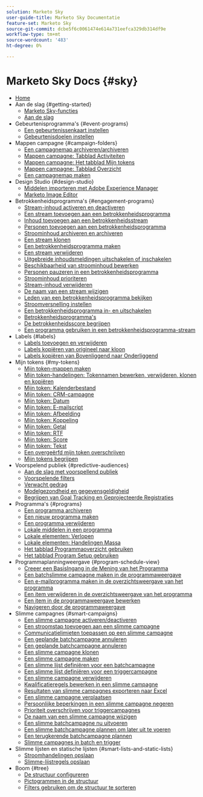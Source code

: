 ```yaml
---
solution: Marketo Sky
user-guide-title: Marketo Sky Documentatie
feature-set: Marketo Sky
source-git-commit: dcbe5f6c0061474e614a731eefca329db314df9e
workflow-type: tm+mt
source-wordcount: '483'
ht-degree: 0%

---
```



# Marketo Sky Docs {#sky}

+ [Home](home.md)
+ Aan de slag {#getting-started}
   + [Marketo Sky-functies](marketo-sky-features.md)
   + [Aan de slag](how-to-enable-roles-for-marketo-sky.md)
+ Gebeurtenisprogramma&#39;s {#event-programs}
   + [Een gebeurtenissenkaart instellen](setting-an-event-cap.md)
   + [Gebeurtenisdoelen instellen](setting-event-goals.md)
+ Mappen campagne {#campaign-folders}
   + [Een campagnemap archiveren/archiveren](archive-unarchive-a-campaign-folder.md)
   + [Mappen campagne: Tabblad Activiteiten](campaign-folder-activities-tab.md)
   + [Mappen campagne: Het tabblad Mijn tokens](campaign-folder-my-tokens-tab.md)
   + [Mappen campagne: Tabblad Overzicht](campaign-folder-overview-tab.md)
   + [Een campagnemap maken](create-a-campaign-folder.md)
+ Design Studio {#design-studio}
   + [Middelen importeren met Adobe Experience Manager](importing-assets-with-adobe-experience-manager.md)
   + [Marketo Image Editor](marketo-image-editor.md)
+ Betrokkenheidsprogramma&#39;s {#engagement-programs}
   + [Stream-inhoud activeren en deactiveren](activate-and-deactivate-stream-content.md)
   + [Een stream toevoegen aan een betrokkenheidsprogramma](add-a-stream-to-an-engagement-program.md)
   + [Inhoud toevoegen aan een betrokkenheidsstream](add-content-to-an-engagement-stream.md)
   + [Personen toevoegen aan een betrokkenheidsprogramma](add-people-to-an-engagement-program.md)
   + [Stroominhoud archiveren en archiveren](archive-and-unarchive-stream-content.md)
   + [Een stream klonen](clone-a-stream.md)
   + [Een betrokkenheidsprogramma maken](create-an-engagement-program.md)
   + [Een stream verwijderen](delete-a-stream.md)
   + [Uitgebreide inhoudsmeldingen uitschakelen of inschakelen](disable-or-enable-exhausted-content-notifications.md)
   + [Beschikbaarheid van stroominhoud bewerken](edit-availability-of-stream-content.md)
   + [Personen pauzeren in een betrokkenheidsprogramma](pause-people-in-an-engagement-program.md)
   + [Stroominhoud prioriteren](prioritize-stream-content.md)
   + [Stream-inhoud verwijderen](remove-stream-content.md)
   + [De naam van een stream wijzigen](rename-a-stream.md)
   + [Leden van een betrokkenheidsprogramma bekijken](see-members-of-an-engagement-program.md)
   + [Stroomversnelling instellen](set-stream-cadence.md)
   + [Een betrokkenheidsprogramma in- en uitschakelen](turn-an-engagement-program-on-and-off.md)
   + [Betrokkenheidsprogramma&#39;s](understanding-engagement-programs.md)
   + [De betrokkenheidsscore begrijpen](understanding-the-engagement-score.md)
   + [Een programma gebruiken in een betrokkenheidsprogramma-stream](using-a-program-in-an-engagement-program-stream.md)
+ Labels {#labels}
   + [Labels toevoegen en verwijderen](add-and-remove-labels.md)
   + [Labels kopiëren van origineel naar kloon](copy-labels-from-original-to-clone.md)
   + [Labels kopiëren van Bovenliggend naar Onderliggend](copy-labels-from-parent-to-child.md)
+ Mijn tokens {#my-tokens}
   + [Mijn token-mappen maken](create-my-token-folders.md)
   + [Mijn token-handelingen: Tokennamen bewerken, verwijderen, klonen en kopiëren](my-token-actions-edit-delete-clone-and-copy-token-names.md)
   + [Mijn token: Kalenderbestand](my-token-calendar-file.md)
   + [Mijn token: CRM-campagne](my-token-crm-campaign.md)
   + [Mijn token: Datum](my-token-date.md)
   + [Mijn token: E-mailscript](my-token-email-script.md)
   + [Mijn token: Afbeelding](my-token-image.md)
   + [Mijn token: Koppeling](my-token-link.md)
   + [Mijn token: Getal](my-token-number.md)
   + [Mijn token: RTF](my-token-rich-text.md)
   + [Mijn token: Score](my-token-score.md)
   + [Mijn token: Tekst](my-token-text.md)
   + [Een overgeërfd mijn token overschrijven](override-an-inherited-my-token.md)
   + [Mijn tokens begrijpen](understanding-my-tokens.md)
+ Voorspelend publiek {#predictive-audiences}
   + [Aan de slag met voorspellend publiek](getting-started-with-predictive-audiences.md)
   + [Voorspelende filters](predictive-filters.md)
   + [Verwacht gedrag](expected-behavior.md)
   + [Modelgezondheid en gegevensgeldigheid](model-health-and-data-validity.md)
   + [Begrijpen van Goal Tracking en Geprojecteerde Registraties](understanding-goal-tracking-and-projected-registrations.md)
+ Programma&#39;s {#programs}
   + [Een programma archiveren](archive-a-program.md)
   + [Een nieuw programma maken](create-a-new-program.md)
   + [Een programma verwijderen](delete-a-program.md)
   + [Lokale middelen in een programma](local-assets-in-a-program.md)
   + [Lokale elementen: Verlopen](local-assets-expiration.md)
   + [Lokale elementen: Handelingen Massa](local-assets-mass-actions.md)
   + [Het tabblad Programmaoverzicht gebruiken](using-the-program-overview-tab.md)
   + [Het tabblad Program Setup gebruiken](using-the-program-setup-tab.md)
+ Programmaplanningweergave {#program-schedule-view}
   + [Creeer een BasisIngang in de Mening van het Programma](create-a-basic-entry-in-program-schedule-view.md)
   + [Een batchslimme campagne maken in de programmaweergave](create-a-batch-smart-campaign-in-program-schedule-view.md)
   + [Een e-mailprogramma maken in de overzichtsweergave van het programma](create-an-email-program-in-program-schedule-view.md)
   + [Een item verwijderen in de overzichtsweergave van het programma](delete-an-entry-in-program-schedule-view.md)
   + [Een item in de programmaweergave bewerken](edit-an-entry-in-program-schedule-view.md)
   + [Navigeren door de programmaweergave](navigating-program-schedule-view.md)
+ Slimme campagnes {#smart-campaigns}
   + [Een slimme campagne activeren/deactiveren](activate-deactivate-a-trigger-smart-campaign.md)
   + [Een stroomstap toevoegen aan een slimme campagne](add-a-flow-step-to-a-smart-campaign.md)
   + [Communicatielimieten toepassen op een slimme campagne](apply-communication-limits-to-a-smart-campaign.md)
   + [Een geplande batchcampagne annuleren](cancel-a-scheduled-batch-campaign-run.md)
   + [Een geplande batchcampagne annuleren](cancel-a-scheduled-recurring-batch-campaign-run.md)
   + [Een slimme campagne klonen](clone-a-smart-campaign.md)
   + [Een slimme campagne maken](create-a-smart-campaign.md)
   + [Een slimme lijst definiëren voor een batchcampagne](define-a-smart-list-for-a-batch-campaign.md)
   + [Een slimme lijst definiëren voor een triggercampagne](define-a-smart-list-for-a-trigger-campaign.md)
   + [Een slimme campagne verwijderen](delete-a-smart-campaign.md)
   + [Kwalificatieregels bewerken in een slimme campagne](edit-qualification-rules-in-a-smart-campaign.md)
   + [Resultaten van slimme campagnes exporteren naar Excel](export-smart-campaign-results-to-excel.md)
   + [Een slimme campagne verplaatsen](move-a-smart-campaign.md)
   + [Persoonlijke beperkingen in een slimme campagne negeren](override-person-restrictions-in-a-smart-campaign.md)
   + [Prioriteit overschrijven voor triggercampagnes](priority-override-for-trigger-campaigns.md)
   + [De naam van een slimme campagne wijzigen](rename-a-smart-campaign.md)
   + [Een slimme batchcampagne nu uitvoeren](run-a-batch-smart-campaign-now.md)
   + [Een slimme batchcampagne plannen om later uit te voeren](schedule-a-batch-smart-campaign-to-run-later.md)
   + [Een terugkerende batchcampagne plannen](schedule-a-recurring-batch-campaign.md)
   + [Slimme campagnes in batch en trigger](understanding-batch-and-trigger-smart-campaigns.md)
+ Slimme lijsten en statische lijsten {#smart-lists-and-static-lists}
   + [Stroomhandelingen opslaan](save-flow-actions.md)
   + [Slimme-lijstregels opslaan](save-smart-list-rules.md)
+ Boom {#tree}
   + [De structuur configureren](configuring-the-tree.md)
   + [Pictogrammen in de structuur](understanding-icons-in-the-tree.md)
   + [Filters gebruiken om de structuur te sorteren](use-filters-to-sort-the-tree.md)

